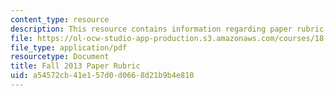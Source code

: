 ```yaml
---
content_type: resource
description: This resource contains information regarding paper rubric.
file: https://ol-ocw-studio-app-production.s3.amazonaws.com/courses/18-821-project-laboratory-in-mathematics-spring-2013/a54572cb41e157d0d0668d21b9b4e810_MIT18_821S13_paper_rubF13.pdf
file_type: application/pdf
resourcetype: Document
title: Fall 2013 Paper Rubric
uid: a54572cb-41e1-57d0-d066-8d21b9b4e810
---
```

